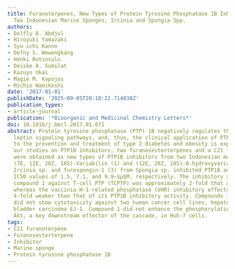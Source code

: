 ```yaml
---
title: Furanoterpenes, New Types of Protein Tyrosine Phosphatase 1B Inhibitors, from
  Two Indonesian Marine Sponges, Ircinia and Spongia Spp.
authors:
- Delfly B. Abdjul
- Hiroyuki Yamazaki
- Syu ichi Kanno
- Defny S. Wewengkang
- Henki Rotinsulu
- Deiske A. Sumilat
- Kazuyo Ukai
- Magie M. Kapojos
- Michio Namikoshi
date: '2017-01-01'
publishDate: '2025-09-05T20:10:22.714038Z'
publication_types:
- article-journal
publication: '*Bioorganic and Medicinal Chemistry Letters*'
doi: 10.1016/j.bmcl.2017.01.071
abstract: Protein tyrosine phosphatase (PTP) 1B negatively regulates the insulin and
  leptin signaling pathways, and, thus, the clinical application of PTP1B inhibitors
  to the prevention and treatment of type 2 diabetes and obesity is expected. During
  our studies on PTP1B inhibitors, two furanosesterterpenes and a C21 furanoterpene
  were obtained as new types of PTP1B inhibitors from two Indonesian marine sponges.
  (7E, 12E, 20Z, 18S)-Variabilin (1) and (12E, 20Z, 18S)-8-hydroxyvariabilin (2) from
  Ircinia sp. and furospongin-1 (3) from Spongia sp. inhibited PTP1B activity with
  IC50 values of 1.5, 7.1, and 9.9~$μ$M, respectively. The inhibitory activity of
  compound 1 against T-cell PTP (TCPTP) was approximately 2-fold that against PTP1B,
  whereas the vaccinia H-1-related phosphatase (VHR) inhibitory effects of 1 were
  4-fold weaker than that of its PTP1B inhibitory activity. Compounds 1--3 at 50~$μ$M
  did not show cytotoxicity against two human cancer cell lines, hepatoma Huh-7 and
  bladder carcinoma EJ-1. Compound 1 did not enhance the phosphorylation level of
  Akt, a key downstream effector of the cascade, in Huh-7 cells.
tags:
- C21 furanoterpene
- Furanosesterterpene
- Inhibitor
- Marine sponge
- Protein tyrosine phosphatase 1B
---
```

